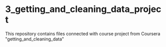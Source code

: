 # 3_getting_and_cleaning_data_project
This repository contains files connected with course project from Coursera "getting_and_cleaning_data"
